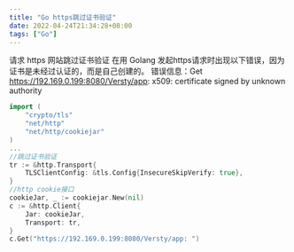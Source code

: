 ```yaml
---
title: "Go https跳过证书验证"
date: 2022-04-24T21:34:28+08:00
tags: ["Go"]
---
```


请求 https 网站跳过证书验证
在用 Golang 发起https请求时出现以下错误，因为证书是未经过认证的，而是自己创建的。
错误信息：Get https://192.169.0.199:8080/Versty/app: x509: certificate signed by unknown authority


```go
import (
    "crypto/tls"
    "net/http"
    "net/http/cookiejar"
)
...
//跳过证书验证
tr := &http.Transport{
    TLSClientConfig: &tls.Config{InsecureSkipVerify: true},
}
//http cookie接口
cookieJar, _ := cookiejar.New(nil)
c := &http.Client{
    Jar: cookieJar,
    Transport: tr,
}
c.Get("https://192.169.0.199:8080/Versty/app: ")

```